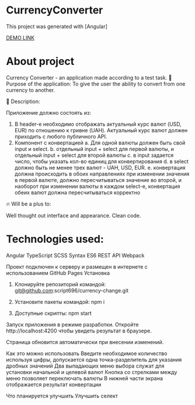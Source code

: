 # CurrencyConverter

This project was generated with [Angular]

[DEMO LINK](https://Alzay007.github.io/CurrencyExchange/)

# About project

Currency Converter - an application made according to a test task.
🎯 Purpose of the application: To give the user the ability to convert from one currency to another.

📝 Description:

Приложение должно состоять из: 
  1. В header-е необходимо отображать актуальный курс валют (USD, EUR) по отношению к гривне (UAH).
     Актуальный курс валют должен приходить с любого публичного API.
  2. Компонент с конвертацией
    a. Для одной валюты должен быть свой input и select. 
    b. отдельный input + select для первой валюты, и отдельный input + select для второй валюты
    c. в input задается число, чтобы указать кол-во единиц для конвертирования
    d. в select должно быть не менее трех валют - UAH, USD, EUR.
    e. конвертация должна происходить в обоих направлениях 
    при изменении значения в первой валюте, должно пересчитываться значение во второй, и наоборот
    при изменении валюты в каждом select-е, конвертация обеих валют должна пересчитываться корректно

🔥 Will be a plus to:

Well thought out interface and appearance.
Clean code.

# Technologies used:
Angular
TypeScript
SCSS
Syntax ES6
REST API
Webpack

Проект подключен к серверу и размещен в интернете с использованием GitHub Pages
Установка
1. Клонируйте репозиторий командой:
git@github.com:script696/currency-change.git

2. Установите пакеты командой:
npm i

3. Доступные скрипты:
npm start

Запуск приложения в режиме разработки.
Откройте http://localhost:4200 чтобы увидеть результат в браузере.

Страница обновится автоматически при внесении изменений.

Как это можно использовать
Введите необходимое количество используя цифры, допускается одна точка-разделитель для указания дробных значений
Два выпадающих меню выбора служат для установки начальной и целевой валют
Кнопка со стрелками между меню позволяет переключать валюты
В нижней части экрана отображается результат конвертации

Что планируется улучшить
Улучшить селект
